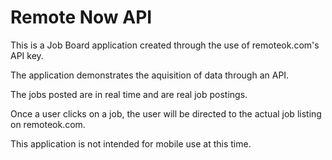# Remote Now API

This is a Job Board application created through the use of remoteok.com's API key.

The application demonstrates the aquisition of data through an API.

The jobs posted are in real time and are real job postings.

Once a user clicks on a job, the user will be directed to the actual job listing on remoteok.com.

This application is not intended for mobile use at this time.
